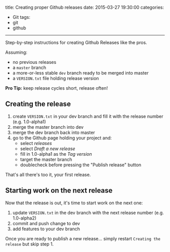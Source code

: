 title: Creating proper Github releases
date: 2015-03-27 19:30:00
categories:
- Git
tags:
- git
- github
---
Step-by-step instructions for creating Github Releases like the pros.

Assuming:

- no previous releases
- a ``master`` branch
- a more-or-less stable ``dev`` branch ready to be merged into master
- a ``VERSION.txt`` file holding release version

**Pro Tip:** keep release cycles short, release often!

## Creating the release

1. create ``VERSION.txt`` in your dev branch and fill it with the release number (e.g. 1.0-alpha1)
2. merge the master branch into dev
3. merge the dev branch back into master
4. go to the Github page holding your project and:
    - select <em>releases</em>
    - select <em>Draft a new release</em>
    - fill in 1.0-alpha1 as the <em>Tag version</em> 
    - target the master branch
    - doublecheck before pressing the "Publish release" button

That's all there's too it, your first release.

## Starting work on the next release

Now that the release is out, it's time to start work on the next one:

1. update ``VERSION.txt`` in the dev branch with the next release number (e.g. 1.0-alpha2)
2. commit and push change to dev
3. add features to your dev branch

Once you are ready to publish a new release... simply restart ``Creating the release`` but skip step 1.


